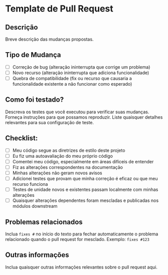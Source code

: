 # Template de Pull Request

## Descrição
Breve descrição das mudanças propostas.

## Tipo de Mudança
- [ ] Correção de bug (alteração ininterrupta que corrige um problema)
- [ ] Novo recurso (alteração ininterrupta que adiciona funcionalidade)
- [ ] Quebra de compatibilidade (fix ou recurso que causaria a funcionalidade existente a não funcionar como esperado)

## Como foi testado?
Descreva os testes que você executou para verificar suas mudanças. Forneça instruções para que possamos reproduzir. Liste quaisquer detalhes relevantes para sua configuração de teste.

## Checklist:
- [ ] Meu código segue as diretrizes de estilo deste projeto
- [ ] Eu fiz uma autoavaliação do meu próprio código
- [ ] Comentei meu código, especialmente em áreas difíceis de entender
- [ ] Fiz as alterações correspondentes na documentação
- [ ] Minhas alterações não geram novos avisos
- [ ] Adicionei testes que provam que minha correção é eficaz ou que meu recurso funciona
- [ ] Testes de unidade novos e existentes passam localmente com minhas alterações
- [ ] Quaisquer alterações dependentes foram mescladas e publicadas nos módulos downstream

## Problemas relacionados
Inclua `fixes #` no início do texto para fechar automaticamente o problema relacionado quando o pull request for mesclado. Exemplo: `fixes #123`

## Outras informações
Inclua quaisquer outras informações relevantes sobre o pull request aqui.
